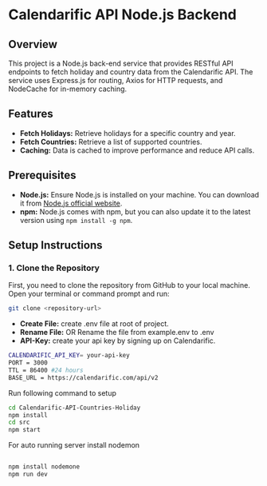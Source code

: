 # Calendarific API Node.js Backend

## Overview

This project is a Node.js back-end service that provides RESTful API endpoints to fetch holiday and country data from the Calendarific API. The service uses Express.js for routing, Axios for HTTP requests, and NodeCache for in-memory caching.

## Features

- **Fetch Holidays:** Retrieve holidays for a specific country and year.
- **Fetch Countries:** Retrieve a list of supported countries.
- **Caching:** Data is cached to improve performance and reduce API calls.

## Prerequisites

- **Node.js:** Ensure Node.js is installed on your machine. You can download it from [Node.js official website](https://nodejs.org/).
- **npm:** Node.js comes with npm, but you can also update it to the latest version using `npm install -g npm`.

## Setup Instructions

### 1. Clone the Repository

First, you need to clone the repository from GitHub to your local machine. Open your terminal or command prompt and run:

```sh
git clone <repository-url>
```

- **Create File:** create .env file at root of project.
- **Rename File:** OR Rename the file from example.env to .env
- **API-Key:** create your api key by signing up on Calendarific.

```sh
CALENDARIFIC_API_KEY= your-api-key
PORT = 3000
TTL = 86400 #24 hours
BASE_URL = https://calendarific.com/api/v2
```

Run following command to setup

```sh
cd Calendarific-API-Countries-Holiday
npm install
cd src
npm start
```

For auto running server install nodemon

```sh

npm install nodemone
npm run dev
```
